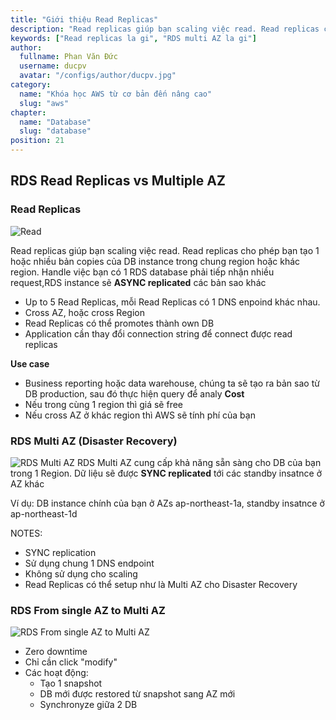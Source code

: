 ```yaml
---
title: "Giới thiệu Read Replicas"
description: "Read replicas giúp bạn scaling việc read. Read replicas cho phép bạn tạo 1 hoặc nhiều bản copies của DB instance trong chung region hoặc khác region"
keywords: ["Read replicas la gi", "RDS multi AZ la gi"]
author:
  fullname: Phan Văn Đức
  username: ducpv
  avatar: "/configs/author/ducpv.jpg"
category:
  name: "Khóa học AWS từ cơ bản đến nâng cao"
  slug: "aws"
chapter:
  name: "Database"
  slug: "database"
position: 21
---
```


## RDS Read Replicas vs Multiple AZ

### Read Replicas

![Read](https://cacoo.com/diagrams/2XNdewVsgellO3x8-1506D.png)

Read replicas giúp bạn scaling việc read. Read replicas cho phép bạn tạo 1 hoặc nhiều bản copies của DB instance trong chung region hoặc khác region. Handle việc bạn có 1 RDS database phải tiếp nhận nhiều request,RDS instance sẽ **ASYNC replicated** các bản sao khác

- Up to 5 Read Replicas, mỗi Read Replicas có 1 DNS enpoind khác nhau.
- Cross AZ, hoặc cross Region
- Read Replicas có thể promotes thành own DB
- Application cần thay đổi connection string để connect được read replicas

**Use case**

- Business reporting hoặc data warehouse, chúng ta sẽ tạo ra bản sao từ DB production, sau đó thực hiện query để analy **Cost**
- Nếu trong cùng 1 region thì giá sẽ free
- Nếu cross AZ ở khác region thì AWS sẽ tính phí của bạn

### RDS Multi AZ (Disaster Recovery)

![RDS Multi AZ](https://miro.medium.com/max/1200/1*Tpg2Xo1fIMX-Cz5tzeOZ1g.png) RDS Multi AZ cung cấp khả năng sẵn sàng cho DB của bạn trong 1 Region. Dữ liệu sẽ được **SYNC replicated** tới các standby insatnce ở AZ khác

Ví dụ: DB instance chính của bạn ở AZs ap-northeast-1a, standby insatnce ở ap-northeast-1d

NOTES:

- SYNC replication
- Sử dụng chung 1 DNS endpoint
- Không sử dụng cho scaling
- Read Replicas có thể setup như là Multi AZ cho Disaster Recovery

### RDS From single AZ to Multi AZ

![RDS From single AZ to Multi AZ](https://miro.medium.com/max/668/1*ewojRDRfLgZW7loOtSR0TQ.png)

- Zero downtime
- Chỉ cần click "modify"
- Các hoạt động:
  - Tạo 1 snapshot
  - DB mới được restored từ snapshot sang AZ mới
  - Synchronyze giữa 2 DB
